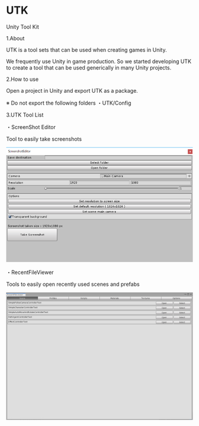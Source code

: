 # UTK
Unity Tool Kit

1.About

UTK is a tool sets that can be used when creating games in Unity.

We frequently use Unity in game production. So we started developing UTK to create a tool that can be used generically in many Unity projects.

2.How to use

Open a project in Unity and export UTK as a package.

※ Do not export the following folders
・UTK/Config


3.UTK Tool List

・ScreenShot Editor

Tool to easily take screenshots

![ScreenShotEditor](https://github.com/fawn4815studio/UTK/blob/master/Images/ScreenShotEditor.PNG)

・RecentFileViewer

Tools to easily open recently used scenes and prefabs

![RecentFileViewer](https://github.com/fawn4815studio/UTK/blob/master/Images/RecentFileViewer.PNG)
